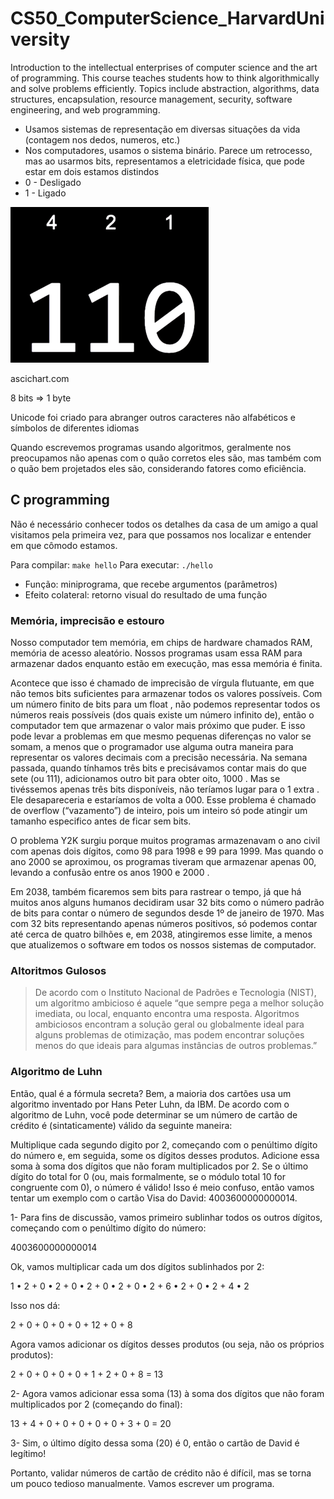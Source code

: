 # CS50_ComputerScience_HarvardUniversity
Introduction to the intellectual enterprises of computer science and the art of programming. This course teaches students how to think algorithmically and solve problems efficiently. Topics include abstraction, algorithms, data structures, encapsulation, resource management, security, software engineering, and web programming.


- Usamos sistemas de representação em diversas situações da vida (contagem nos dedos, numeros, etc.)
- Nos computadores, usamos o sistema binário. Parece um retrocesso, mas ao usarmos bits, representamos a eletricidade física, que pode estar em dois estamos distindos
- 0 - Desligado
- 1 - Ligado

![](img/binary-representation.png)

ascichart.com

8 bits => 1 byte

Unicode foi criado para abranger outros caracteres não alfabéticos e símbolos de diferentes idiomas

Quando escrevemos programas usando algoritmos, geralmente nos preocupamos não apenas com o quão corretos eles são, mas também com o quão bem projetados eles são, considerando fatores como eficiência.


## C programming

Não é necessário conhecer todos os detalhes da casa de um amigo a qual visitamos pela primeira vez, para que possamos nos localizar e entender em que cômodo estamos.

Para compilar: `make hello`
Para executar: `./hello`

- Função: miniprograma, que recebe argumentos (parâmetros)
- Efeito colateral: retorno visual do resultado de uma função

### Memória, imprecisão e estouro

Nosso computador tem memória, em chips de hardware chamados RAM, memória de acesso aleatório. Nossos programas usam essa RAM para armazenar dados enquanto estão em execução, mas essa memória é finita.

Acontece que isso é chamado de imprecisão de vírgula flutuante, em que não temos bits suficientes para armazenar todos os valores possíveis. Com um número finito de bits para um float , não podemos representar todos os números reais possíveis (dos quais existe um número infinito de), então o computador tem que armazenar o valor mais próximo que puder. E isso pode levar a problemas em que mesmo pequenas diferenças no valor se somam, a menos que o programador use alguma outra maneira para representar os valores decimais com a precisão necessária.
Na semana passada, quando tínhamos três bits e precisávamos contar mais do que sete (ou 111), adicionamos outro bit para obter oito, 1000 . Mas se tivéssemos apenas três bits disponíveis, não teríamos lugar para o 1 extra . Ele desapareceria e estaríamos de volta a 000. Esse problema é chamado de overflow (“vazamento”) de inteiro, pois um inteiro só pode atingir um tamanho especifico antes de ficar sem bits.

O problema Y2K surgiu porque muitos programas armazenavam o ano civil com apenas dois dígitos, como 98 para 1998 e 99 para 1999. Mas quando o ano 2000 se aproximou, os programas tiveram que armazenar apenas 00, levando a confusão entre os anos 1900 e 2000 .

Em 2038, também ficaremos sem bits para rastrear o tempo, já que há muitos anos alguns humanos decidiram usar 32 bits como o número padrão de bits para contar o número de segundos desde 1º de janeiro de 1970. Mas com 32 bits representando apenas números positivos, só podemos contar até cerca de quatro bilhões e, em 2038, atingiremos esse limite, a menos que atualizemos o software em todos os nossos sistemas de computador.

### Altoritmos Gulosos

> De acordo com o Instituto Nacional de Padrões e Tecnologia (NIST), um algoritmo ambicioso é aquele “que sempre pega a melhor solução imediata, ou local, enquanto encontra uma resposta. Algoritmos ambiciosos encontram a solução geral ou globalmente ideal para alguns problemas de otimização, mas podem encontrar soluções menos do que ideais para algumas instâncias de outros problemas.”

### Algoritmo de Luhn
Então, qual é a fórmula secreta? Bem, a maioria dos cartões usa um algoritmo inventado por Hans Peter Luhn, da IBM. De acordo com o algoritmo de Luhn, você pode determinar se um número de cartão de crédito é (sintaticamente) válido da seguinte maneira:

Multiplique cada segundo digito por 2, começando com o penúltimo dígito do número e, em seguida, some os dígitos desses produtos.
Adicione essa soma à soma dos dígitos que não foram multiplicados por 2.
Se o último dígito do total for 0 (ou, mais formalmente, se o módulo total 10 for congruente com 0), o número é válido!
Isso é meio confuso, então vamos tentar um exemplo com o cartão Visa do David: 4003600000000014.

1- Para fins de discussão, vamos primeiro sublinhar todos os outros dígitos, começando com o penúltimo dígito do número:

4003600000000014

Ok, vamos multiplicar cada um dos dígitos sublinhados por 2:

1 • 2 + 0 • 2 + 0 • 2 + 0 • 2 + 0 • 2 + 6 • 2 + 0 • 2 + 4 • 2

Isso nos dá:

2 + 0 + 0 + 0 + 0 + 12 + 0 + 8

Agora vamos adicionar os dígitos desses produtos (ou seja, não os próprios produtos):

2 + 0 + 0 + 0 + 0 + 1 + 2 + 0 + 8 = 13

2- Agora vamos adicionar essa soma (13) à soma dos dígitos que não foram multiplicados por 2 (começando do final):

13 + 4 + 0 + 0 + 0 + 0 + 0 + 3 + 0 = 20

3- Sim, o último dígito dessa soma (20) é 0, então o cartão de David é legítimo!

Portanto, validar números de cartão de crédito não é difícil, mas se torna um pouco tedioso manualmente. Vamos escrever um programa.